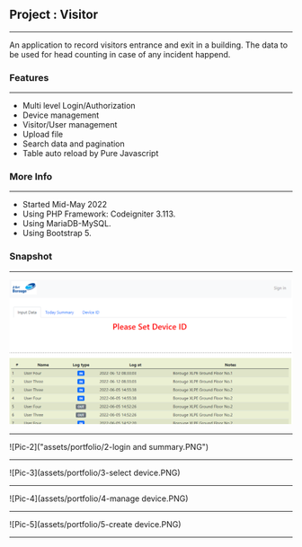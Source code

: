 ## Project : Visitor
**************************

An application to record visitors entrance and exit in a building. The data to be used for head counting in case of any incident happend.


### Features
**************************
- Multi level Login/Authorization
- Device management
- Visitor/User management
- Upload file
- Search data and pagination
- Table auto reload by Pure Javascript 

### More Info
**************************
- Started Mid-May 2022
- Using PHP Framework: Codeigniter 3.113.
- Using MariaDB-MySQL.
- Using Bootstrap 5.

### Snapshot
**************************
![Pic-1](assets/portfolio/1-frontpage.PNG)
<hr>

![Pic-2]("assets/portfolio/2-login and summary.PNG")
<hr>

![Pic-3](assets/portfolio/3-select device.PNG)
<hr>

![Pic-4](assets/portfolio/4-manage device.PNG)
<hr>

![Pic-5](assets/portfolio/5-create device.PNG)
<hr>

